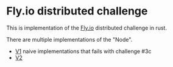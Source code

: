 # Fly.io distributed challenge
This is implementation of the [Fly.io](https://fly.io/dist-sys) distributed challenge in rust.

There are multiple implementations of the "Node".
- [V1](TODO) naive implementations that fails with challenge #3c
- [V2](TODO)
